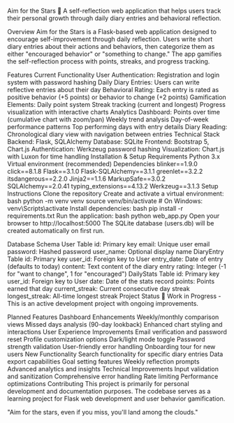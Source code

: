 Aim for the Stars 🌟
A self-reflection web application that helps users track their personal growth through daily diary entries and behavioral reflection.

Overview
Aim for the Stars is a Flask-based web application designed to encourage self-improvement through daily reflection. Users write short diary entries about their actions and behaviors, then categorize them as either "encouraged behavior" or "something to change." The app gamifies the self-reflection process with points, streaks, and progress tracking.

Features
Current Functionality
User Authentication: Registration and login system with password hashing
Daily Diary Entries: Users can write reflective entries about their day
Behavioral Rating: Each entry is rated as positive behavior (+5 points) or behavior to change (+2 points)
Gamification Elements:
Daily point system
Streak tracking (current and longest)
Progress visualization with interactive charts
Analytics Dashboard:
Points over time (cumulative chart with zoom/pan)
Weekly trend analysis
Day-of-week performance patterns
Top performing days with entry details
Diary Reading: Chronological diary view with navigation between entries
Technical Stack
Backend: Flask, SQLAlchemy
Database: SQLite
Frontend: Bootstrap 5, Chart.js
Authentication: Werkzeug password hashing
Visualization: Chart.js with Luxon for time handling
Installation & Setup
Requirements
Python 3.x
Virtual environment (recommended)
Dependencies
blinker==1.9.0
click==8.1.8
Flask==3.1.0
Flask-SQLAlchemy==3.1.1
greenlet==3.2.2
itsdangerous==2.2.0
Jinja2==1.1.6
MarkupSafe==3.0.2
SQLAlchemy==2.0.41
typing_extensions==4.13.2
Werkzeug==3.1.3
Setup Instructions
Clone the repository
Create and activate a virtual environment:
bash
python -m venv venv
source venv/bin/activate  # On Windows: venv\Scripts\activate
Install dependencies:
bash
pip install -r requirements.txt
Run the application:
bash
python web_app.py
Open your browser to http://localhost:5000
The SQLite database (users.db) will be created automatically on first run.

Database Schema
User Table
id: Primary key
email: Unique user email
password: Hashed password
user_name: Optional display name
DiaryEntry Table
id: Primary key
user_id: Foreign key to User
entry_date: Date of entry (defaults to today)
content: Text content of the diary entry
rating: Integer (-1 for "want to change", 1 for "encouraged")
DailyStats Table
id: Primary key
user_id: Foreign key to User
date: Date of the stats record
points: Points earned that day
current_streak: Current consecutive day streak
longest_streak: All-time longest streak
Project Status
🚧 Work in Progress - This is an active development project with ongoing improvements.

Planned Features
Dashboard Enhancements
Weekly/monthly comparison views
Missed days analysis (90-day lookback)
Enhanced chart styling and interactions
User Experience Improvements
Email verification and password reset
Profile customization options
Dark/light mode toggle
Password strength validation
User-friendly error handling
Onboarding tour for new users
New Functionality
Search functionality for specific diary entries
Data export capabilities
Goal setting features
Weekly reflection prompts
Advanced analytics and insights
Technical Improvements
Input validation and sanitization
Comprehensive error handling
Rate limiting
Performance optimizations
Contributing
This project is primarily for personal development and documentation purposes. The codebase serves as a learning project for Flask web development and user behavior gamification.

"Aim for the stars, even if you miss, you'll land among the clouds."

